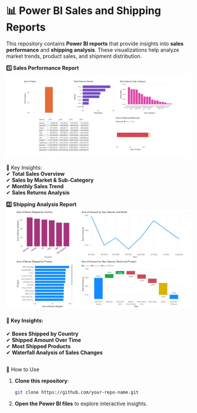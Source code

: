 

# 📊 Power BI Sales and Shipping Reports  

This repository contains **Power BI reports** that provide insights into **sales performance** and **shipping analysis**. These visualizations help analyze market trends, product sales, and shipment distribution.   

 **1️⃣ Sales Performance Report**  
![Sales Report](pBI1.jpg)  

 🔹 Key Insights:  
✔ **Total Sales Overview**  
✔ **Sales by Market & Sub-Category**  
✔ **Monthly Sales Trend**  
✔ **Sales Returns Analysis**  

 **2️⃣ Shipping Analysis Report**  
![Shipping Report](pBI2.jpg)  

#### 🔹 Key Insights:  
✔ **Boxes Shipped by Country**  
✔ **Shipped Amount Over Time**  
✔ **Most Shipped Products**  
✔ **Waterfall Analysis of Sales Changes**  

##
🚀 How to Use  
1. **Clone this repository**:  
   ```sh
   git clone https://github.com/your-repo-name.git
   ```  
2. **Open the Power BI files** to explore interactive insights.
